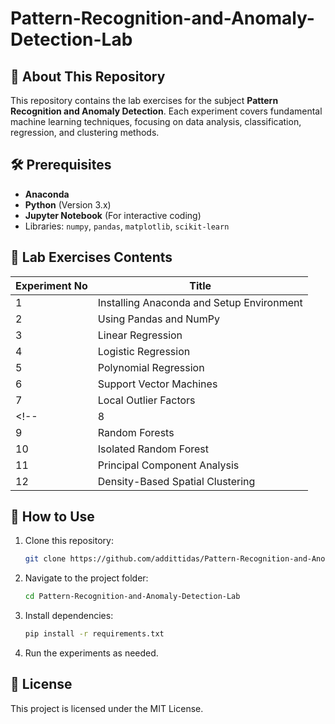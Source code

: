 # Pattern-Recognition-and-Anomaly-Detection-Lab

## 📌 About This Repository
This repository contains the lab exercises for the subject **Pattern Recognition and Anomaly Detection**. Each experiment covers fundamental machine learning techniques, focusing on data analysis, classification, regression, and clustering methods.

## 🛠️ Prerequisites
- **Anaconda** 
- **Python** (Version 3.x)
- **Jupyter Notebook** (For interactive coding)
- Libraries: `numpy`, `pandas`, `matplotlib`, `scikit-learn`

## 📂 Lab Exercises Contents

| Experiment No | Title |
|--------------|-------------------------------------------------|
| 1  | Installing Anaconda and Setup Environment |
| 2  | Using Pandas and NumPy |
| 3  | Linear Regression |
| 4  | Logistic Regression |
| 5  | Polynomial Regression |
| 6  | Support Vector Machines |
| 7  | Local Outlier Factors |
<!--| 8  | Decision Trees |
| 9  | Random Forests |
| 10 | Isolated Random Forest |
| 11 | Principal Component Analysis |
| 12 | Density-Based Spatial Clustering | -->

## 🚀 How to Use
1. Clone this repository:
   ```sh
   git clone https://github.com/addittidas/Pattern-Recognition-and-Anomaly-Detection-Lab.git

2. Navigate to the project folder:
    ```sh
    cd Pattern-Recognition-and-Anomaly-Detection-Lab

3. Install dependencies:
    ```sh
    pip install -r requirements.txt

4. Run the experiments as needed.

## 📜 License
This project is licensed under the MIT License.
